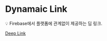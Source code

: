 # Dynamaic Link

<aside>
💡 Firebase에서 플랫폼에 관계없이 제공하는 딥 링크.

</aside>

[Deep Link](../../../Computer%20Science%20915624a6e5204e1c92de58c7899350dc/Deep%20Link%20fab576d7837c4034a7b0a93c1bebf099.md)
